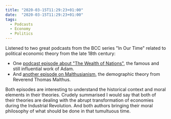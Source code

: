 ```yaml
---
title: "2020-03-15T11:29:23+01:00"
date:  "2020-03-15T11:29:23+01:00"
tags:
  - Podcasts
  - Economy
  - Politics
---
```


Listened to two great podcasts from the BCC series "In Our Time" related to political economic theory from the late 18th century:

- One [podcast episode about "The Wealth of Nations"](https://www.bbc.co.uk/programmes/b052ln55), the famous and still influential work of Adam.
- And [another episode on Malthusianism](https://www.bbc.co.uk/programmes/b011zzh6), the demographic theory from Reverend Thomas Malthus.

Both episodes are interesting to understand the historical context and moral elements in their theories. Crudely summarised I would say that both of their theories are dealing with the abrupt transformation of   economies during the Industrial Revolution. And both authors bringing their moral philosophy of what should be done in that tumultuous time. 

